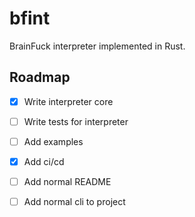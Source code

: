 # bfint

BrainFuck interpreter implemented in Rust.


## Roadmap

- [x] Write interpreter core
- [ ] Write tests for interpreter
- [ ] Add examples
- [x] Add ci/cd 
- [ ] Add normal README
- [ ] Add normal cli to project


